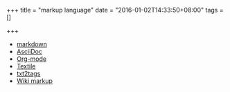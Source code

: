 +++
title = "markup language"
date = "2016-01-02T14:33:50+08:00"
tags = []

+++


- [markdown](https://en.wikipedia.org/wiki/Markdown)
- [AsciiDoc](https://en.wikipedia.org/wiki/AsciiDoc)
- [Org-mode](https://en.wikipedia.org/wiki/Org-mode)
- [Textile](https://en.wikipedia.org/wiki/Textile_(markup_language))
- [txt2tags](https://en.wikipedia.org/wiki/Txt2tags)
- [Wiki markup](https://en.wikipedia.org/wiki/Wiki_markup)
